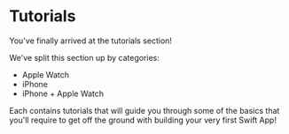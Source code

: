 # Tutorials

You've finally arrived at the tutorials section!

We've split this section up by categories:
* Apple Watch
* iPhone
* iPhone + Apple Watch

Each contains tutorials that will guide you through some of the basics that you'll require to get off the ground with building your very first Swift App! 
